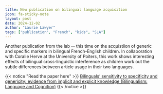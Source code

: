 ```yaml
---
title: New publication on bilingual language acquisition
icon: fa-sticky-note
layout: post
date: 2024-12-02
author: "Laurie Lawyer"
tags: ["publication", "French", "kids", "SLA"]
---
```


Another publication from the lab -- this time on the acquistiion of generic and specific markers in bilingual French-English children.  In collaboration with Coralie Herve at the University of Poiters, this work shows interesting effects of bilingual cross-linguistic interference as children work out the subtle differences between article usage in their two languages.  


{{< notice "Read the paper here" >}}
[Bilinguals’ sensitivity to specificity and genericity: evidence from implicit and explicit knowledge (Bilingualism: Language and Cognition)](https://doi.org/10.1017/S1366728924000488)
{{< /notice >}}
